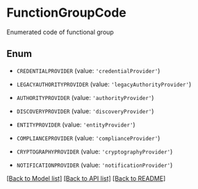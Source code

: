 # FunctionGroupCode

Enumerated code of functional group

## Enum

* `CREDENTIALPROVIDER` (value: `'credentialProvider'`)

* `LEGACYAUTHORITYPROVIDER` (value: `'legacyAuthorityProvider'`)

* `AUTHORITYPROVIDER` (value: `'authorityProvider'`)

* `DISCOVERYPROVIDER` (value: `'discoveryProvider'`)

* `ENTITYPROVIDER` (value: `'entityProvider'`)

* `COMPLIANCEPROVIDER` (value: `'complianceProvider'`)

* `CRYPTOGRAPHYPROVIDER` (value: `'cryptographyProvider'`)

* `NOTIFICATIONPROVIDER` (value: `'notificationProvider'`)

[[Back to Model list]](../README.md#documentation-for-models) [[Back to API list]](../README.md#documentation-for-api-endpoints) [[Back to README]](../README.md)



